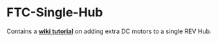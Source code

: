 # FTC-Single-Hub
Contains a [**wiki tutorial**](https://github.com/WestsideRobotics/FTC-Single-Hub/wiki) on adding extra DC motors to a single REV Hub.
